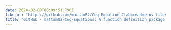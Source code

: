 ```yaml
---
date: 2024-02-09T00:09:51.790Z
like_of: "https://github.com/mattam82/Coq-Equations?tab=readme-ov-file#documentation"
title: "GitHub - mattam82/Coq-Equations: A function definition package for Coq"
---
```

